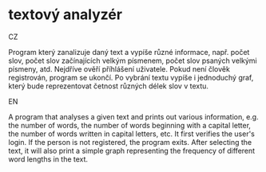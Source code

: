 # textový analyzér

CZ 

Program který zanalizuje daný text a vypíše různé informace, např. počet slov, počet slov začínajících velkým písmenem, počet slov psaných velkými písmeny, atd.
Nejdříve ověří příhlášení uživatele. Pokud není člověk registrován, program se ukončí.
Po vybrání textu vypíše i jednoduchý graf, který bude reprezentovat četnost různých délek slov v textu.


EN

A program that analyses a given text and prints out various information, e.g. the number of words, the number of words beginning with a capital letter, the number of words written in capital letters, etc.
It first verifies the user's login. If the person is not registered, the program exits.
After selecting the text, it will also print a simple graph representing the frequency of different word lengths in the text.
